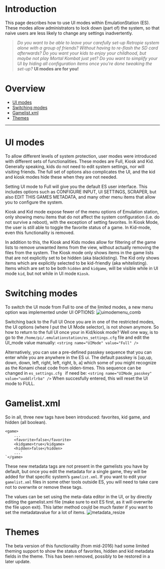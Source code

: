 # Introduction
This page describes how to use UI modes within EmulationStation (ES). 
These modes allow administrators to lock down (part of) the system, so that naive users are less likely to change any settings inadvertently. 

> *Do you want to be able to leave your carefully set-up Retropie system alone with a group of friends?  Without having to re-flash the SD card afterwards? Do you want your kids to enjoy your childhood, but maybe not play Mortal Kombat just yet? Do you want to simplify your UI by hiding all configuration items once you're done tweaking the set-up?*
>**UI modes are for you!**

# Overview
* [UI modes](#ui-modes)  
* [Switching modes](#switching-modes)  
* [Gamelist.xml](#gamelist.xml)
* [Themes](#themes)
***

# UI modes
To allow different levels of system protection, user modes were introduced with different sets of functionalities. These modes are Full, Kiosk and Kid. Generally speaking, kids do not need to edit system settings, nor will visiting friends. The full set of options also complicates the UI, and the kid and kiosk modes hide these when they are not needed.

Setting UI mode to Full will give you the default ES user interface. This includes options such as CONFIGURE INPUT, UI SETTINGS, SCRAPER, but also EDIT THIS GAMES METADATA, and many other menu items that allow you to configure the system.

Kiosk and Kid mode expose fewer of the menu options of Emulation station, only showing menu items that do not affect the system configuration (i.e. do not survive a reboot), with the exception of setting favorites. In Kiosk Mode, the user is still able to toggle the favorite status of a game. In Kid-mode, even this functionality is removed.

In addition to this, the Kiosk and Kids modes allow for filtering of the game lists to remove unwanted items from the view, without actually removing the files from the system. The Kiosk mode only shows items in the game lists that are not explicitly set to be hidden (aka blacklisting). The Kid only shows items which are explicitly selected to be kid-friendly (aka whitelisting). Items which are set to be both `hidden` and `kidgame`, will be visible while in UI mode `kid`, but not while in UI mode `Kiosk`.

# Switching modes
To switch the UI mode from Full to one of the limited modes, a new menu option was implemented under UI OPTIONS:
![uimodemenu_comb](https://user-images.githubusercontent.com/6103768/32353188-ac071a64-c024-11e7-9882-70645d66f250.png)

Switching back to the Full UI
Once you are in one of the restricted modes, the UI options (where I put the UI Mode selector), is not shown anymore. So how to return to the full UI once your in Kid/kiosk mode? Well one way, is to go to the `/home/pi/.emulationstation/es_settings.cfg` file and edit the UI_mode value manually:
`<string name="UIMode" value="Full" />`

Alternatively, you can use a pre-defined passkey sequence that you can enter while you are anywhere in the ES ui. The default passkey is [up,up, down, down, left, right, left, right, b, a] which some of you might recognize as the Konami cheat code from olden-times. This sequence can be changed in `es_settings.cfg ` if need be:
`<string name="UIMode_passkey" value="uuddlrlrba" />`
When succesfully entered, this will reset the UI mode to FULL.

# Gamelist.xml 
So in all, three new tags have been introduced: favorites, kid game, and hidden (all boolean).
```
<game>
 	...
 	<favorite>false</favorite>
 	<kidgame>true</kidgame>
 	<hidden>false</hidden>
 	...`
`</game>

```

These new metadata tags are not present in the gamelists you have by default, but once you edit the metadata for a single game, they will be added for that specific system’s `gamelist.xml`. If you want to edit your `gamelist.xml` files in some other tools outside ES, you will need to take care not to overwrite or remove these tags.

The values can be set using the meta-data editor in the UI, or by directly editing the gamelist.xml file (make sure to exit ES first, as it will overwrite the file upon exit). This latter method could be much faster if you want to set the metadatavalue for a lot of items.
![metadata_resize](https://user-images.githubusercontent.com/6103768/32353325-3bcb19b6-c025-11e7-886c-c4643a0e71b7.png)

# Themes
The beta version of this functionality (from mid-2016) had some limited theming support to show the status of favorites, hidden and kid metadata fields in the theme. This has been removed, possibly to be restored in a later update.